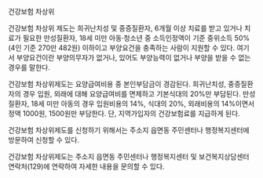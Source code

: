 건강보험 차상위


건강보험 차상위 제도는 희귀난치성 및 중증질환자, 6개월 이상 치료를 받고 있거나 치료가 필요한 만성질환자, 18세 미만 아동·청소년 중 소득인정액이 기준 중위소득 50%(4인 기준 270만 482원) 이하이고 부양요건을 충족하는 사람이 지원할 수 있다. 여기서 부양요건이란 부양의무자가 없거나, 있어도 부양능력이 없거나 부양을 받을 수 없는 경우를 말한다. 


건강보험 차상위제도는 요양급여비용 중 본인부담금이 경감된다. 희귀난치성, 중증질환자의 경우 입원, 외래에 대해 요양급여비를 면제하고 기본식대의 20%만 부담된다. 만성질환자, 18세 미만 아동의 경우 입원비용의 14%, 식대의 20%, 외래비용의 14%이면서 정액 1000원, 1500원만 부담한다. 단, 지역가입자의 건강보험료를 지급하게 된다.


건강보험 차상위제도를 신청하기 위해서는 주소지 읍면동 주민센터나 행정복지센터에 방문하여 신청할 수 있다.


건강보험 차상위제도는 주소지 읍면동 주민센터나 행정복지센터 및 보건복지상담센터 연락처(129)에 연락하여 자세한 내용을 문의할 수 있다.